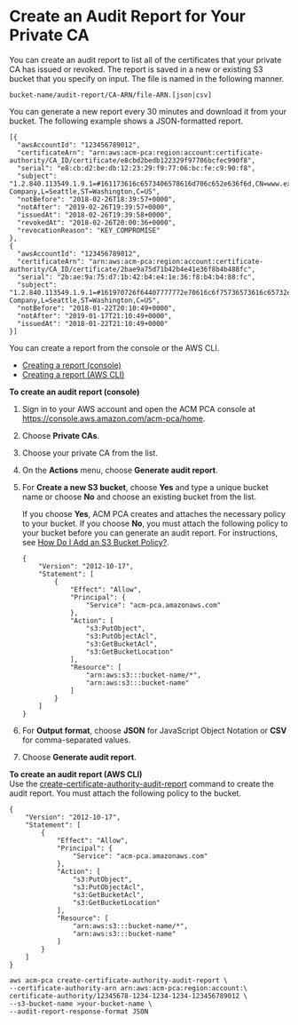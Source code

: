 # Create an Audit Report for Your Private CA<a name="PcaAuditReport"></a>

You can create an audit report to list all of the certificates that your private CA has issued or revoked\. The report is saved in a new or existing S3 bucket that you specify on input\. The file is named in the following manner\. 

```
bucket-name/audit-report/CA-ARN/file-ARN.[json|csv]
```

You can generate a new report every 30 minutes and download it from your bucket\. The following example shows a JSON\-formatted report\. 

```
[{
  "awsAccountId": "123456789012",
  "certificateArn": "arn:aws:acm-pca:region:account:certificate-authority/CA_ID/certificate/e8cbd2bedb122329f97706bcfec990f8",
  "serial": "e8:cb:d2:be:db:12:23:29:f9:77:06:bc:fe:c9:90:f8",
  "subject": "1.2.840.113549.1.9.1=#161173616c6573406578616d706c652e636f6d,CN=www.example1.com,OU=Sales,O=Example Company,L=Seattle,ST=Washington,C=US",
  "notBefore": "2018-02-26T18:39:57+0000",
  "notAfter": "2019-02-26T19:39:57+0000",
  "issuedAt": "2018-02-26T19:39:58+0000",
  "revokedAt": "2018-02-26T20:00:36+0000",
  "revocationReason": "KEY_COMPROMISE"
},
{
  "awsAccountId": "123456789012",
  "certificateArn": "arn:aws:acm-pca:region:account:certificate-authority/CA_ID/certificate/2bae9a75d71b42b4e41e36f8b4b488fc",
  "serial": "2b:ae:9a:75:d7:1b:42:b4:e4:1e:36:f8:b4:b4:88:fc",
  "subject": "1.2.840.113549.1.9.1=#161970726f64407777772e70616c6f75736573616c65732e636f6d,CN=www.example3.com.com,OU=Sales,O=Example Company,L=Seattle,ST=Washington,C=US",
  "notBefore": "2018-01-22T20:10:49+0000",
  "notAfter": "2019-01-17T21:10:49+0000",
  "issuedAt": "2018-01-22T21:10:49+0000"
}]
```

You can create a report from the console or the AWS CLI\.
+ [Creating a report \(console\)](#AuditReportConsole)
+ [Creating a report \(AWS CLI\)](#AuditReportCLI)

**To create an audit report \(console\)**

1. Sign in to your AWS account and open the ACM PCA console at [https://console\.aws\.amazon\.com/acm\-pca/home](https://console.aws.amazon.com/acm-pca/home)\.

1. Choose **Private CAs**\.

1. Choose your private CA from the list\.

1. On the **Actions** menu, choose **Generate audit report**\.

1. For **Create a new S3 bucket**, choose **Yes** and type a unique bucket name or choose **No** and choose an existing bucket from the list\. 

   If you choose **Yes**, ACM PCA creates and attaches the necessary policy to your bucket\. If you choose **No**, you must attach the following policy to your bucket before you can generate an audit report\. For instructions, see [How Do I Add an S3 Bucket Policy?](https://docs.aws.amazon.com/AmazonS3/latest/user-guide/add-bucket-policy.html)\. 

   ```
   {
       "Version": "2012-10-17",
       "Statement": [
           {
               "Effect": "Allow",
               "Principal": {
                   "Service": "acm-pca.amazonaws.com"
               },
               "Action": [
                   "s3:PutObject",
                   "s3:PutObjectAcl",
                   "s3:GetBucketAcl",
                   "s3:GetBucketLocation"
               ],
               "Resource": [
                   "arn:aws:s3:::bucket-name/*",
                   "arn:aws:s3:::bucket-name"
               ]
           }
       ]
   }
   ```

1. For **Output format**, choose **JSON** for JavaScript Object Notation or **CSV** for comma\-separated values\. 

1. Choose **Generate audit report**\.

**To create an audit report \(AWS CLI\)**  
Use the [create\-certificate\-authority\-audit\-report](https://docs.aws.amazon.com/cli/latest/reference/acm-pca/create-certificate-authority-audit-report.html) command to create the audit report\. You must attach the following policy to the bucket\. 

```
{
    "Version": "2012-10-17",
    "Statement": [
        {
            "Effect": "Allow",
            "Principal": {
                "Service": "acm-pca.amazonaws.com"
            },
            "Action": [
                "s3:PutObject",
                "s3:PutObjectAcl",
                "s3:GetBucketAcl",
                "s3:GetBucketLocation"
            ],
            "Resource": [
                "arn:aws:s3:::bucket-name/*",
                "arn:aws:s3:::bucket-name"
            ]
        }
    ]
}
```

```
aws acm-pca create-certificate-authority-audit-report \
--certificate-authority-arn arn:aws:acm-pca:region:account:\
certificate-authority/12345678-1234-1234-1234-123456789012 \
--s3-bucket-name >your-bucket-name \
--audit-report-response-format JSON
```